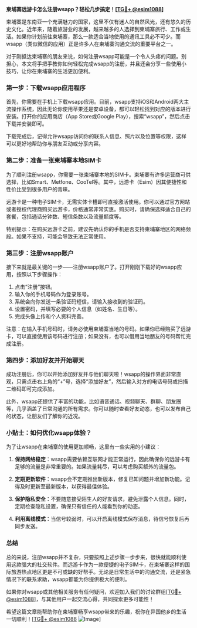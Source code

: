 **柬埔寨远游卡怎么注册wsapp？轻松几步搞定！[[TG💪+ @esim1088](https://t.me/s/esim1088)]**

柬埔寨是东南亚一个充满魅力的国家，这里不仅有迷人的自然风光，还有悠久的历史文化。近年来，随着旅游业的发展，越来越多的人选择到柬埔寨旅行、工作或生活。如果你计划前往柬埔寨，那么一款适合当地使用的通讯工具必不可少。而wsapp（类似微信的应用）正是许多人在柬埔寨沟通交流的重要平台之一。

对于刚抵达柬埔寨的朋友来说，如何注册wsapp可能是一个令人头疼的问题。别担心，本文将手把手教你如何轻松完成wsapp的注册，并且还会分享一些使用小技巧，让你在柬埔寨的生活更加便利。

### 第一步：下载wsapp应用程序

首先，你需要在手机上下载wsapp应用。目前，wsapp支持iOS和Android两大主流操作系统，因此无论你使用苹果还是安卓设备，都可以轻松找到对应的版本进行安装。打开你的应用商店（App Store或Google Play），搜索“wsapp”，然后点击下载并安装即可。

下载完成后，记得允许wsapp访问你的联系人信息、照片以及位置等权限，这样可以更好地帮助你与朋友互动或分享内容。

### 第二步：准备一张柬埔寨本地SIM卡

为了顺利注册wsapp，你需要一张柬埔寨本地的SIM卡。柬埔寨有许多运营商可供选择，比如Smart、Metfone、CooTel等。其中，远游卡（Esim）因其便捷性和性价比受到很多用户的青睐。

远游卡是一种电子SIM卡，无需实体卡槽即可直接激活使用。你可以通过官方网站或者授权代理商购买远游卡，价格通常非常实惠。购买时，请确保选择适合自己的套餐，包括通话分钟数、短信条数以及流量额度等。

特别提示：在购买远游卡之前，建议先确认你的手机是否支持柬埔寨地区的网络频段。如果不支持，可能会导致无法正常使用。

### 第三步：注册wsapp账户

接下来就是最关键的一步——注册wsapp账户了。打开刚刚下载好的wsapp应用，按照以下步骤操作：

1. 点击“注册”按钮。
2. 输入你的手机号码作为登录账号。
3. 系统会向你发送一条验证码短信，请输入接收到的验证码。
4. 设置密码，并填写必要的个人信息（如姓名、生日等）。
5. 完成头像上传和个人资料完善。

注意：在输入手机号码时，请务必使用柬埔寨当地的号码。如果你已经购买了远游卡，可以直接使用该号码进行注册；如果没有，也可以借用当地朋友的号码帮忙完成注册。

### 第四步：添加好友并开始聊天

成功注册后，你可以开始添加好友并与他们聊天啦！wsapp的操作界面非常直观，只需点击右上角的“+”号，选择“添加好友”，然后输入对方的电话号码或扫描二维码即可完成添加。

此外，wsapp还提供了丰富的功能，比如语音通话、视频聊天、群聊、朋友圈等，几乎涵盖了日常沟通的所有需求。你可以随时查看好友动态，也可以发布自己的状态，让朋友们了解你的近况。

### 小贴士：如何优化wsapp体验？

为了让wsapp在柬埔寨的使用更加顺畅，这里有一些实用的小建议：

1. **保持网络稳定**：wsapp需要依赖互联网才能正常运行，因此确保你的远游卡有足够的流量是非常重要的。如果流量耗尽，可以考虑购买额外的流量包。
   
2. **定期更新软件**：wsapp会不定期推出新版本，修复已知问题并增加新功能。记得及时更新至最新版本，以获得最佳体验。

3. **保护隐私安全**：不要随意接受陌生人的好友请求，避免泄露个人信息。同时，定期检查隐私设置，确保只有信任的人能看到你的动态。

4. **利用离线模式**：当信号较弱时，可以开启离线模式保存消息，待信号恢复后再同步发送。

### 总结

总的来说，注册wsapp并不复杂，只要按照上述步骤一步步来，很快就能顺利使用这款强大的社交软件。而远游卡作为一款便捷的电子SIM卡，在柬埔寨这样的国际旅游热点地区更是不可或缺的好帮手。无论是日常生活中的沟通交流，还是紧急情况下的联系求助，wsapp都能为你提供极大的便利。

如果你对wsapp或其他相关服务有任何疑问，欢迎加入我们的讨论群组[[TG💪+ @esim1088](https://t.me/s/esim1088)]，与其他用户一起交流心得，共同探索更多可能性！

希望这篇文章能帮助你在柬埔寨畅享wsapp带来的乐趣，祝你在异国他乡的生活一切顺利！[[TG💪+ @esim1088](https://t.me/s/esim1088) ![Image](https://i.postimg.cc/4NQfJmqS/Snipaste-2025-05-13-00-14-12.png)]